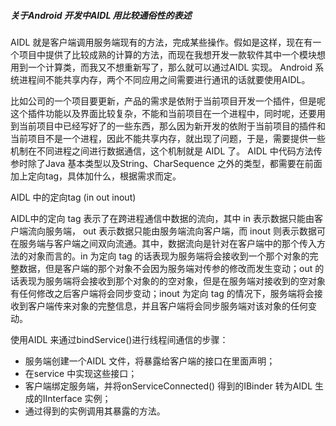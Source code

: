 ##### 关于Android 开发中AIDL 用比较通俗性的表述

AIDL 就是客户端调用服务端现有的方法，完成某些操作。假如是这样，现在有一个项目中提供了比较成熟的计算的方法，而现在我想开发一款软件其中一个模块想用到一个计算类，而我又不想重新写了，那么就可以通过AIDL 实现。
Android 系统进程间不能共享内存，两个不同应用之间需要进行通讯的话就要使用AIDL。

比如公司的一个项目要更新，产品的需求是依附于当前项目开发一个插件，但是呢这个插件功能以及界面比较复杂，不能和当前项目在一个进程中，同时呢，还要用到当前项目中已经写好了的一些东西，那么因为新开发的依附于当前项目的插件和当前项目不是一个进程，因此不能共享内存，就出现了问题，于是，需要提供一些机制在不同进程之间进行数据通信，这个机制就是 AIDL 了。
AIDL 中代码方法传参时除了Java 基本类型以及String、CharSequence 之外的类型，都需要在前面加上定向tag，具体加什么，根据需求而定。

AIDL 中的定向tag (in out inout)

AIDL中的定向 tag 表示了在跨进程通信中数据的流向，其中 in 表示数据只能由客户端流向服务端， out 表示数据只能由服务端流向客户端，而 inout 则表示数据可在服务端与客户端之间双向流通。其中，数据流向是针对在客户端中的那个传入方法的对象而言的。in 为定向 tag 的话表现为服务端将会接收到一个那个对象的完整数据，但是客户端的那个对象不会因为服务端对传参的修改而发生变动；out 的话表现为服务端将会接收到那个对象的的空对象，但是在服务端对接收到的空对象有任何修改之后客户端将会同步变动；inout 为定向 tag 的情况下，服务端将会接收到客户端传来对象的完整信息，并且客户端将会同步服务端对该对象的任何变动。

使用AIDL 来通过bindService()进行线程间通信的步骤：

- 服务端创建一个AIDL 文件，将暴露给客户端的接口在里面声明；
- 在service 中实现这些接口；
- 客户端绑定服务端，并将onServiceConnected() 得到的IBinder 转为AIDL 生成的IInterface 实例；
- 通过得到的实例调用其暴露的方法。
